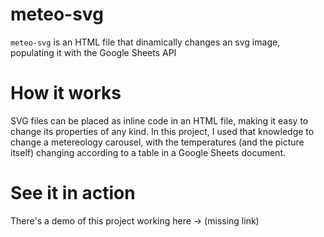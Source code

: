 # meteo-svg
`meteo-svg` is an HTML file that dinamically changes an svg image, populating it with the Google Sheets API

# How it works
SVG files can be placed as inline code in an HTML file, making it easy to change its properties of any kind. In this project, I used that knowledge to change a metereology carousel, with the temperatures (and the picture itself) changing according to a table in a Google Sheets document. 

# See it in action
There's a demo of this project working here -> (missing link)
